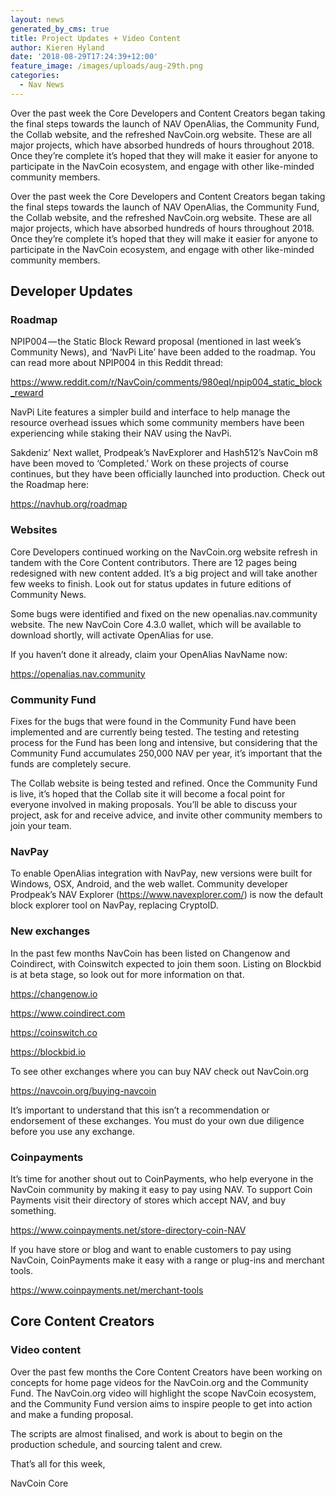 ```yaml
---
layout: news
generated_by_cms: true
title: Project Updates + Video Content
author: Kieren Hyland
date: '2018-08-29T17:24:39+12:00'
feature_image: /images/uploads/aug-29th.png
categories:
  - Nav News
---
```


Over the past week the Core Developers and Content Creators began taking the final steps towards the launch of NAV OpenAlias, the Community Fund, the Collab website, and the refreshed NavCoin.org website. These are all major projects, which have absorbed hundreds of hours throughout 2018. Once they’re complete it’s hoped that they will make it easier for anyone to participate in the NavCoin ecosystem, and engage with other like-minded community members.

Over the past week the Core Developers and Content Creators began taking the final steps towards the launch of NAV OpenAlias, the Community Fund, the Collab website, and the refreshed NavCoin.org website. These are all major projects, which have absorbed hundreds of hours throughout 2018. Once they’re complete it’s hoped that they will make it easier for anyone to participate in the NavCoin ecosystem, and engage with other like-minded community members.

## Developer Updates

### Roadmap

NPIP004 — the Static Block Reward proposal (mentioned in last week’s Community News), and ‘NavPi Lite’ have been added to the roadmap. You can read more about NPIP004 in this Reddit thread:

<https://www.reddit.com/r/NavCoin/comments/980eql/npip004_static_block_reward>

NavPi Lite features a simpler build and interface to help manage the resource overhead issues which some community members have been experiencing while staking their NAV using the NavPi.

Sakdeniz’ Next wallet, Prodpeak’s NavExplorer and Hash512’s NavCoin m8 have been moved to ‘Completed.’ Work on these projects of course continues, but they have been officially launched into production. Check out the Roadmap here:

<https://navhub.org/roadmap>


### Websites

Core Developers continued working on the NavCoin.org website refresh in tandem with the Core Content contributors. There are 12 pages being redesigned with new content added. It’s a big project and will take another few weeks to finish. Look out for status updates in future editions of Community News.

Some bugs were identified and fixed on the new openalias.nav.community website. The new NavCoin Core 4.3.0 wallet, which will be available to download shortly, will activate OpenAlias for use.

If you haven’t done it already, claim your OpenAlias NavName now:

<https://openalias.nav.community>

### Community Fund

Fixes for the bugs that were found in the Community Fund have been implemented and are currently being tested. The testing and retesting process for the Fund has been long and intensive, but considering that the Community Fund accumulates 250,000 NAV per year, it’s important that the funds are completely secure.

The Collab website is being tested and refined. Once the Community Fund is live, it’s hoped that the Collab site it will become a focal point for everyone involved in making proposals. You’ll be able to discuss your project, ask for and receive advice, and invite other community members to join your team.

### NavPay

To enable OpenAlias integration with NavPay, new versions were built for Windows, OSX, Android, and the web wallet. Community developer Prodpeak’s NAV Explorer (<https://www.navexplorer.com/>) is now the default block explorer tool on NavPay, replacing CryptoID.

### New exchanges

In the past few months NavCoin has been listed on Changenow and Coindirect, with Coinswitch expected to join them soon. Listing on Blockbid is at beta stage, so look out for more information on that.

<https://changenow.io>

<https://www.coindirect.com>

<https://coinswitch.co>

<https://blockbid.io>

To see other exchanges where you can buy NAV check out NavCoin.org

<https://navcoin.org/buying-navcoin>

It’s important to understand that this isn’t a recommendation or endorsement of these exchanges. You must do your own due diligence before you use any exchange.

### Coinpayments

It’s time for another shout out to CoinPayments, who help everyone in the NavCoin community by making it easy to pay using NAV. To support Coin Payments visit their directory of stores which accept NAV, and buy something.

<https://www.coinpayments.net/store-directory-coin-NAV>

If you have store or blog and want to enable customers to pay using NavCoin, CoinPayments make it easy with a range or plug-ins and merchant tools.

<https://www.coinpayments.net/merchant-tools>


## Core Content Creators

### Video content

Over the past few months the Core Content Creators have been working on concepts for home page videos for the NavCoin.org and the Community Fund. The NavCoin.org video will highlight the scope NavCoin ecosystem, and the Community Fund version aims to inspire people to get into action and make a funding proposal.

The scripts are almost finalised, and work is about to begin on the production schedule, and sourcing talent and crew.

That’s all for this week,

NavCoin Core
